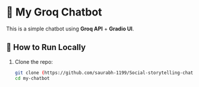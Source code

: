 # 🤖 My Groq Chatbot

This is a simple chatbot using **Groq API** + **Gradio UI**.

## 🚀 How to Run Locally
1. Clone the repo:
   ```bash
   git clone (https://github.com/saurabh-1199/Social-storytelling-chatbot)
   cd my-chatbot
